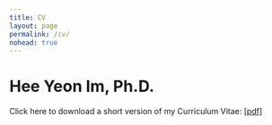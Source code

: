```yaml
---
title: CV
layout: page
permalink: /cv/
nohead: true
---
```

# Hee Yeon Im, Ph.D. 

Click here to download a short version of my Curriculum Vitae: [[pdf]](../../cv_heeyeon-im.pdf)





